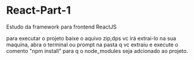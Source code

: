 # React-Part-1
Estudo da framework para frontend ReactJS

para executar o projeto baixe o aquivo zip,dps vc irá extrai-lo na sua maquina,
abra o terminal ou prompt na pasta q vc extraiu e execute o comento "npm install" para q o node_modules
seja adcionado ao projeto.
